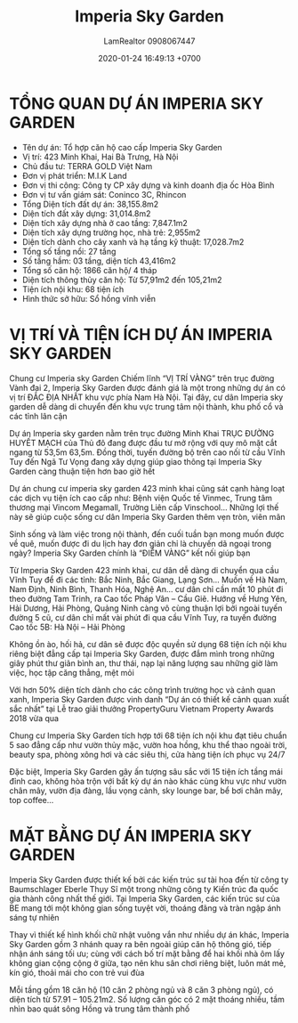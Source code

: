 ﻿---
layout: post
title:  "Imperia Sky Garden"
description: LamRealtor 0908067447 bán dự án căn hộ chung cư Imperia Sky Garden ở Hà Nội Hai Bà Trưng Minh Khai
image: /assets/roman-plaza/01-tong-quan.jpg
author: LamRealtor 0908067447
date:   2020-01-24 16:49:13 +0700
lang: vi
permalink: /ha-noi/hai-ba-trung/minh-khai/imperia-sky-garden.html
excerpt_separator: <!--more-->
categories: ha-noi hai-ba-trung minh-khai
tags: ban du-an can-ho chung-cu
---

# TỔNG QUAN DỰ ÁN IMPERIA SKY GARDEN

* Tên dự án: Tổ hợp căn hộ cao cấp Imperia Sky Garden
* Vị trí: 423 Minh Khai, Hai Bà Trưng, Hà Nội
* Chủ đầu tư: TERRA GOLD Việt Nam
* Đơn vị phát triển: M.I.K Land
* Đơn vị thi công: Công ty CP xây dựng và kinh doanh địa ốc Hòa Bình
* Đơn vị tư vấn giám sát: Coninco 3C, Rhincon
* Tổng Diện tích đất dự án: 38,155.8m2
* Diện tích đất xây dựng: 31,014.8m2
* Diện tích xây dựng nhà ở cao tầng: 7,847.1m2
* Diện tích xây dựng trường học, nhà trẻ: 2,955m2
* Diện tích dành cho cây xanh và hạ tầng kỹ thuật: 17,028.7m2
* Tổng số tầng nổi: 27 tầng
* Số tầng hầm: 03 tầng, diện tích 43,416m2
* Tổng số căn hộ: 1866 căn hộ/ 4 tháp
* Diện tích thông thủy căn hộ: Từ 57,91m2 đến 105,21m2
* Tiện ích nội khu: 68 tiện ích
* Hình thức sở hữu: Sổ hồng vĩnh viễn

# VỊ TRÍ VÀ TIỆN ÍCH DỰ ÁN IMPERIA SKY GARDEN

Chung cư Imperia sky Garden Chiếm lĩnh “VỊ TRÍ VÀNG” trên trục đường Vành đai 2, Imperia Sky Garden được đánh giá là một trong những dự án có vị trí ĐẮC ĐỊA NHẤT khu vực phía Nam Hà Nội. Tại đây, cư dân Imperia sky garden dễ dàng di chuyển đến khu vực trung tâm nội thành, khu phố cổ  và các tỉnh lân cận

Dự án Imperia sky garden nằm trên trục đường Minh Khai TRỤC ĐƯỜNG HUYẾT MẠCH của Thủ đô đang được đầu tư mở rộng với quy mô mặt cắt ngang từ 53,5m 63,5m. Đồng thời, tuyến đường bộ trên cao nối từ cầu Vĩnh Tuy đến Ngã Tư Vọng đang xây dựng giúp giao thông tại Imperia Sky Garden càng thuận tiện hơn bao giờ hết

Dự án chung cư imperia sky garden 423 minh khai cũng sát cạnh hàng loạt các dịch vụ tiện ích cao cấp như: Bệnh viện Quốc tế Vinmec, Trung tâm thương mại Vincom Megamall, Trường Liên cấp Vinschool… Những lợi thế này sẽ giúp cuộc sống cư dân Imperia Sky Garden thêm vẹn tròn, viên mãn

Sinh sống và làm việc trong nội thành, đến cuối tuần bạn mong muốn được về quê, muốn được đi du lịch hay đơn giản chỉ là chuyến dã ngoại trong ngày? Imperia Sky Garden chính là “ĐIỂM VÀNG” kết nối giúp bạn

Từ Imperia Sky Garden 423 minh khai, cư dân dễ dàng di chuyển qua cầu Vĩnh Tuy để đi các tỉnh: Bắc Ninh, Bắc Giang, Lạng Sơn… Muốn về Hà Nam, Nam Định, Ninh Bình, Thanh Hóa, Nghệ An… cư dân chỉ cần mất 10 phút đi theo đường Tam Trinh, ra Cao tốc Pháp Vân – Cầu Giẽ. Hướng về Hưng Yên, Hải Dương, Hải Phòng, Quảng Ninh càng vô cùng thuận lợi bởi ngoài tuyến đường 5 cũ, cư dân chỉ mất vài phút đi qua cầu Vĩnh Tuy, ra tuyến đường Cao tốc 5B: Hà Nội – Hải Phòng

Không ồn ào, hối hả, cư dân sẽ được độc quyền sử dụng 68 tiện ích nội khu riêng biệt đẳng cấp tại Imperia Sky Garden, được đắm mình trong những giây phút thư giãn bình an, thư thái, nạp lại năng lượng sau những giờ làm việc, học tập căng thẳng, mệt mỏi

Với hơn 50% diện tích dành cho các công trình trường học và cảnh quan xanh, Imperia Sky Garden được vinh danh “Dự án có thiết kế cảnh quan xuất sắc nhất” tại Lễ trao giải thưởng PropertyGuru Vietnam Property Awards 2018 vừa qua

Chung cư Imperia Sky Garden tích hợp tới 68 tiện ích nội khu đạt tiêu chuẩn 5 sao đẳng cấp như vườn thủy mặc, vườn hoa hồng, khu thể thao ngoài trời, beauty spa, phòng xông hơi và các siêu thị, cửa hàng tiện ích phục vụ 24/7

Đặc biệt, Imperia Sky Garden gây ấn tượng sâu sắc với 15 tiện ích tầng mái đỉnh cao, không hòa trộn với bất kỳ dự án nào khác cùng khu vực như vườn chân mây, vườn địa đàng, lầu vọng cảnh, sky lounge bar, bể bơi chân mây, top coffee...

# MẶT BẰNG DỰ ÁN IMPERIA SKY GARDEN

Imperia Sky Garden được thiết kế bởi các kiến trúc sư tài hoa đến từ công ty Baumschlager Eberle Thụy Sĩ một trong những công ty Kiến trúc đa quốc gia thành công nhất thế giới. Tại Imperia Sky Garden, các kiến trúc sư của BE mang tới một không gian sống tuyệt vời, thoáng đãng và tràn ngập ánh sáng tự nhiên

Thay vì thiết kế hình khối chữ nhật vuông vắn như nhiều dự án khác, Imperia Sky Garden gồm 3 nhánh quay ra bên ngoài giúp căn hộ thông gió, tiếp nhận ánh sáng tối ưu; cùng với cách bố trí mặt bằng để hai khối nhà ôm lấy không gian cộng cộng ở giữa, tạo nên khu sân chơi riêng biệt, luôn mát mẻ, kín gió, thoải mái cho con trẻ vui đùa

Mỗi tầng gồm 18 căn hộ (10 căn 2 phòng ngủ và 8 căn 3 phòng ngủ), có diện tích từ 57.91 – 105.21m2. Số lượng căn góc có 2 mặt thoáng nhiều, tầm nhìn bao quát sông Hồng và trung tâm thành phố